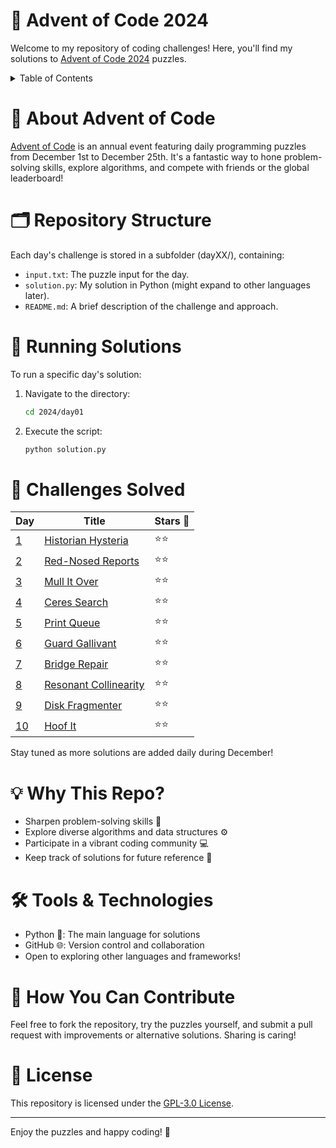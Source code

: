 # 🎄 Advent of Code 2024

Welcome to my repository of coding challenges! Here, you'll find my solutions to [Advent of Code 2024](https://adventofcode.com/2024) puzzles.

<details>

<summary>Table of Contents</summary>

- [🎄 Advent of Code 2024](#-advent-of-code-2024)
- [📜 About Advent of Code](#-about-advent-of-code)
- [🗂️ Repository Structure](#️-repository-structure)
- [🚀 Running Solutions](#-running-solutions)
- [🧩 Challenges Solved](#-challenges-solved)
- [💡 Why This Repo?](#-why-this-repo)
- [🛠️ Tools \& Technologies](#️-tools--technologies)
- [🌟 How You Can Contribute](#-how-you-can-contribute)
- [📜 License](#-license)

</details>

# 📜 About Advent of Code

[Advent of Code](https://adventofcode.com) is an annual event featuring daily programming puzzles from December 1st to December 25th. It's a fantastic way to hone problem-solving skills, explore algorithms, and compete with friends or the global leaderboard!

# 🗂️ Repository Structure

Each day's challenge is stored in a subfolder (dayXX/), containing:

- `input.txt`: The puzzle input for the day.
- `solution.py`: My solution in Python (might expand to other languages later).
- `README.md`: A brief description of the challenge and approach.

# 🚀 Running Solutions

To run a specific day's solution:

1. Navigate to the directory:

   ```sh
   cd 2024/day01
   ```

2. Execute the script:

   ```sh
   python solution.py
   ```

# 🧩 Challenges Solved

| Day        | Title                                   | Stars 🌟 |
| ---------- | --------------------------------------- | ------- |
| [1](./01)  | [Historian Hysteria](./01/README.md)    | ⭐⭐      |
| [2](./02)  | [Red-Nosed Reports](./02/README.md)     | ⭐⭐      |
| [3](./03)  | [Mull It Over](./03/README.md)          | ⭐⭐      |
| [4](./04)  | [Ceres Search](./04/README.md)          | ⭐⭐      |
| [5](./05)  | [Print Queue](./05/README.md)           | ⭐⭐      |
| [6](./06)  | [Guard Gallivant](./06/README.md)       | ⭐⭐      |
| [7](./07)  | [Bridge Repair](./07/README.md)         | ⭐⭐      |
| [8](./08)  | [Resonant Collinearity](./08/README.md) | ⭐⭐      |
| [9](./09)  | [Disk Fragmenter](./09/README.md)       | ⭐⭐      |
| [10](./10) | [Hoof It](./10/README.md)               | ⭐⭐      |

Stay tuned as more solutions are added daily during December!

# 💡 Why This Repo?

- Sharpen problem-solving skills 🧠
- Explore diverse algorithms and data structures ⚙️
- Participate in a vibrant coding community 💻
- Keep track of solutions for future reference 🚀

# 🛠️ Tools & Technologies

- Python 🐍: The main language for solutions
- GitHub 🌐: Version control and collaboration
- Open to exploring other languages and frameworks!

# 🌟 How You Can Contribute

Feel free to fork the repository, try the puzzles yourself, and submit a pull request with improvements or alternative solutions. Sharing is caring!

# 📜 License

This repository is licensed under the [GPL-3.0 License](https://opensource.org/license/GPL-3.0).

---

Enjoy the puzzles and happy coding! 🎉

